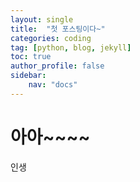 ```yaml
---
layout: single
title:  "첫 포스팅이다~"
categories: coding
tag: [python, blog, jekyll]
toc: true
author_profile: false
sidebar:
    nav: "docs"
---
```


# 아아~~~~

인생


